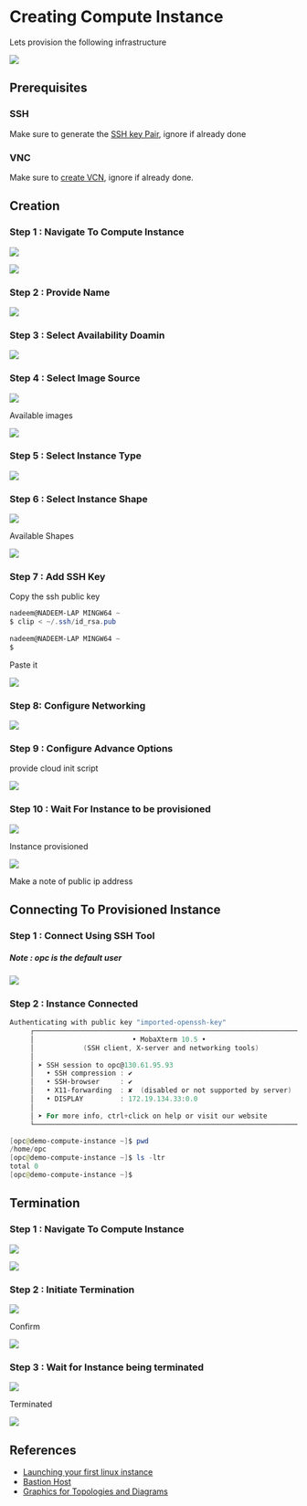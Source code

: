 # Creating Compute Instance

Lets provision the following infrastructure

![](../resources/components-tobe-created.png)

## Prerequisites

### SSH

Make sure to generate the [SSH key Pair](GeneratingSshKey.md), ignore if already done

### VNC

Make sure to [create VCN](CreatingVCN.md), ignore if already done.

## Creation 

### Step 1 : Navigate To Compute Instance

![](../resources/navigate-compute-instance.png)

![](../resources/compute-instances.png)

### Step 2 : Provide Name

![](../resources/compute-instance-name.png)

### Step 3 : Select Availability Doamin

![](../resources/compute-instance-domain.png)

### Step 4 : Select Image Source

![](../resources/compute-instance-image-source.png)

Available images

![](../resources/compute-instance-images.png)

### Step 5 : Select Instance Type

![](../resources/compute-instance-instance-type.png)


### Step 6 : Select Instance Shape

![](../resources/compute-instance-instance-shape.png)

Available Shapes

![](../resources/compute-instance-instance-shapes.png)

### Step 7 : Add SSH Key

Copy the ssh public key

```Powershell
nadeem@NADEEM-LAP MINGW64 ~
$ clip < ~/.ssh/id_rsa.pub
 
nadeem@NADEEM-LAP MINGW64 ~
$
```
Paste it

![](../resources/compute-instance-ssh-key.png)

### Step 8: Configure Networking

![](../resources/compute-instance-networking.png)

### Step 9 : Configure Advance Options

provide cloud init script

![](../resources/compute-instance-advanced-options.png)

### Step 10 : Wait For Instance to be provisioned

![](../resources/compute-instance-being-provisioned.png)

Instance provisioned

![](../resources/compute-instance-provisioned.png)

Make a note of public ip address

## Connecting To Provisioned Instance 


### Step 1 :  Connect Using SSH Tool

##### Note : _opc_ is the default user

![](../resources/compute-instance-connect-options.png)

### Step 2 : Instance Connected

```Powershell
Authenticating with public key "imported-openssh-key"
     ┌────────────────────────────────────────────────────────────────────┐
     │                        • MobaXterm 10.5 •                          │
     │            (SSH client, X-server and networking tools)             │
     │                                                                    │
     │ ➤ SSH session to opc@130.61.95.93                                  │
     │   • SSH compression : ✔                                            │
     │   • SSH-browser     : ✔                                            │
     │   • X11-forwarding  : ✘  (disabled or not supported by server)     │
     │   • DISPLAY         : 172.19.134.33:0.0                            │
     │                                                                    │
     │ ➤ For more info, ctrl+click on help or visit our website           │
     └────────────────────────────────────────────────────────────────────┘

[opc@demo-compute-instance ~]$ pwd
/home/opc
[opc@demo-compute-instance ~]$ ls -ltr
total 0
[opc@demo-compute-instance ~]$

```



## Termination 


### Step 1 : Navigate To Compute Instance

![](../resources/navigate-compute-instance.png) 

![](../resources/compute-instances2.png)

### Step 2 : Initiate Termination

![](../resources/compute-instance-terminate.png)

Confirm

![](../resources/compute-instance-confirm-terminate.png)

### Step 3 : Wait for Instance being terminated

![](../resources/compute-instance-being-terminated.png)

Terminated

![](../resources/compute-instance-terminated.png)



## References

* [Launching your first linux instance](https://docs.cloud.oracle.com/iaas/Content/GSG/Reference/overviewworkflow.htm)
* [Bastion Host](http://wiki-tbe.us.oracle.com/download/attachments/64660285/Bastion.vsdx?version=2&modificationDate=1551638194000&api=v2)
* [Graphics for Topologies and Diagrams](https://docs.cloud.oracle.com/iaas/Content/General/Reference/graphicsfordiagrams.htm)
